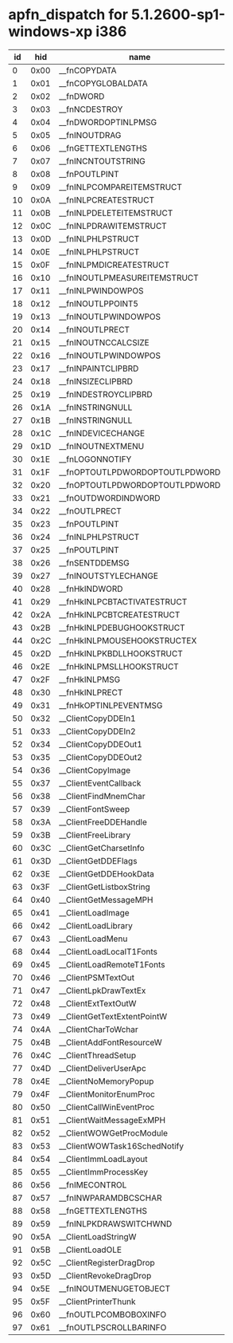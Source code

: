 # apfn_dispatch for 5.1.2600-sp1-windows-xp i386

|id|hid|name
|------|------|------
| 0 | 0x00 | __fnCOPYDATA
| 1 | 0x01 | __fnCOPYGLOBALDATA
| 2 | 0x02 | __fnDWORD
| 3 | 0x03 | __fnNCDESTROY
| 4 | 0x04 | __fnDWORDOPTINLPMSG
| 5 | 0x05 | __fnINOUTDRAG
| 6 | 0x06 | __fnGETTEXTLENGTHS
| 7 | 0x07 | __fnINCNTOUTSTRING
| 8 | 0x08 | __fnPOUTLPINT
| 9 | 0x09 | __fnINLPCOMPAREITEMSTRUCT
| 10 | 0x0A | __fnINLPCREATESTRUCT
| 11 | 0x0B | __fnINLPDELETEITEMSTRUCT
| 12 | 0x0C | __fnINLPDRAWITEMSTRUCT
| 13 | 0x0D | __fnINLPHLPSTRUCT
| 14 | 0x0E | __fnINLPHLPSTRUCT
| 15 | 0x0F | __fnINLPMDICREATESTRUCT
| 16 | 0x10 | __fnINOUTLPMEASUREITEMSTRUCT
| 17 | 0x11 | __fnINLPWINDOWPOS
| 18 | 0x12 | __fnINOUTLPPOINT5
| 19 | 0x13 | __fnINOUTLPWINDOWPOS
| 20 | 0x14 | __fnINOUTLPRECT
| 21 | 0x15 | __fnINOUTNCCALCSIZE
| 22 | 0x16 | __fnINOUTLPWINDOWPOS
| 23 | 0x17 | __fnINPAINTCLIPBRD
| 24 | 0x18 | __fnINSIZECLIPBRD
| 25 | 0x19 | __fnINDESTROYCLIPBRD
| 26 | 0x1A | __fnINSTRINGNULL
| 27 | 0x1B | __fnINSTRINGNULL
| 28 | 0x1C | __fnINDEVICECHANGE
| 29 | 0x1D | __fnINOUTNEXTMENU
| 30 | 0x1E | __fnLOGONNOTIFY
| 31 | 0x1F | __fnOPTOUTLPDWORDOPTOUTLPDWORD
| 32 | 0x20 | __fnOPTOUTLPDWORDOPTOUTLPDWORD
| 33 | 0x21 | __fnOUTDWORDINDWORD
| 34 | 0x22 | __fnOUTLPRECT
| 35 | 0x23 | __fnPOUTLPINT
| 36 | 0x24 | __fnINLPHLPSTRUCT
| 37 | 0x25 | __fnPOUTLPINT
| 38 | 0x26 | __fnSENTDDEMSG
| 39 | 0x27 | __fnINOUTSTYLECHANGE
| 40 | 0x28 | __fnHkINDWORD
| 41 | 0x29 | __fnHkINLPCBTACTIVATESTRUCT
| 42 | 0x2A | __fnHkINLPCBTCREATESTRUCT
| 43 | 0x2B | __fnHkINLPDEBUGHOOKSTRUCT
| 44 | 0x2C | __fnHkINLPMOUSEHOOKSTRUCTEX
| 45 | 0x2D | __fnHkINLPKBDLLHOOKSTRUCT
| 46 | 0x2E | __fnHkINLPMSLLHOOKSTRUCT
| 47 | 0x2F | __fnHkINLPMSG
| 48 | 0x30 | __fnHkINLPRECT
| 49 | 0x31 | __fnHkOPTINLPEVENTMSG
| 50 | 0x32 | __ClientCopyDDEIn1
| 51 | 0x33 | __ClientCopyDDEIn2
| 52 | 0x34 | __ClientCopyDDEOut1
| 53 | 0x35 | __ClientCopyDDEOut2
| 54 | 0x36 | __ClientCopyImage
| 55 | 0x37 | __ClientEventCallback
| 56 | 0x38 | __ClientFindMnemChar
| 57 | 0x39 | __ClientFontSweep
| 58 | 0x3A | __ClientFreeDDEHandle
| 59 | 0x3B | __ClientFreeLibrary
| 60 | 0x3C | __ClientGetCharsetInfo
| 61 | 0x3D | __ClientGetDDEFlags
| 62 | 0x3E | __ClientGetDDEHookData
| 63 | 0x3F | __ClientGetListboxString
| 64 | 0x40 | __ClientGetMessageMPH
| 65 | 0x41 | __ClientLoadImage
| 66 | 0x42 | __ClientLoadLibrary
| 67 | 0x43 | __ClientLoadMenu
| 68 | 0x44 | __ClientLoadLocalT1Fonts
| 69 | 0x45 | __ClientLoadRemoteT1Fonts
| 70 | 0x46 | __ClientPSMTextOut
| 71 | 0x47 | __ClientLpkDrawTextEx
| 72 | 0x48 | __ClientExtTextOutW
| 73 | 0x49 | __ClientGetTextExtentPointW
| 74 | 0x4A | __ClientCharToWchar
| 75 | 0x4B | __ClientAddFontResourceW
| 76 | 0x4C | __ClientThreadSetup
| 77 | 0x4D | __ClientDeliverUserApc
| 78 | 0x4E | __ClientNoMemoryPopup
| 79 | 0x4F | __ClientMonitorEnumProc
| 80 | 0x50 | __ClientCallWinEventProc
| 81 | 0x51 | __ClientWaitMessageExMPH
| 82 | 0x52 | __ClientWOWGetProcModule
| 83 | 0x53 | __ClientWOWTask16SchedNotify
| 84 | 0x54 | __ClientImmLoadLayout
| 85 | 0x55 | __ClientImmProcessKey
| 86 | 0x56 | __fnIMECONTROL
| 87 | 0x57 | __fnINWPARAMDBCSCHAR
| 88 | 0x58 | __fnGETTEXTLENGTHS
| 89 | 0x59 | __fnINLPKDRAWSWITCHWND
| 90 | 0x5A | __ClientLoadStringW
| 91 | 0x5B | __ClientLoadOLE
| 92 | 0x5C | __ClientRegisterDragDrop
| 93 | 0x5D | __ClientRevokeDragDrop
| 94 | 0x5E | __fnINOUTMENUGETOBJECT
| 95 | 0x5F | __ClientPrinterThunk
| 96 | 0x60 | __fnOUTLPCOMBOBOXINFO
| 97 | 0x61 | __fnOUTLPSCROLLBARINFO



